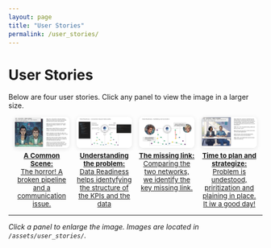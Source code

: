 ```yaml
---
layout: page
title: "User Stories"
permalink: /user_stories/
---
```


# User Stories

Below are four user stories. Click any panel to view the image in a larger size.

<div style="display: flex; flex-wrap: nowrap; gap: 1em; justify-content: center; align-items: flex-start;">

  <a href="/assets/user_stories/MAL_DRE_US1a.png" target="_blank" style="flex: 1 1 80px; max-width: 110px; text-align: center;">
    <img src="/assets/user_stories/MAL_DRE_US1a.png" alt="User Story 1" style="width:100%; border-radius: 8px; box-shadow: 0 2px 8px rgba(0,0,0,0.1); margin-bottom: 0.3em;">
    <div style="font-size: 0.95em;"><strong>A Common Scene:</strong><br/>The horror! A broken pipeline and a communication issue.</div>
  </a>

  <a href="/assets/user_stories/MAL_DRE_US1b.png" target="_blank" style="flex: 1 1 80px; max-width: 110px; text-align: center;">
    <img src="/assets/user_stories/MAL_DRE_US1b.png" alt="User Story 2" style="width:100%; border-radius: 8px; box-shadow: 0 2px 8px rgba(0,0,0,0.1); margin-bottom: 0.3em;">
    <div style="font-size: 0.95em;"><strong>Understanding the problem:</strong><br/>Data Readiness helps identyfying the structure of the KPIs and the data</div>
  </a>

  <a href="/assets/user_stories/MAL_DRE_US1c.png" target="_blank" style="flex: 1 1 80px; max-width: 110px; text-align: center;">
    <img src="/assets/user_stories/MAL_DRE_US1c.png" alt="User Story 3" style="width:100%; border-radius: 8px; box-shadow: 0 2px 8px rgba(0,0,0,0.1); margin-bottom: 0.3em;">
    <div style="font-size: 0.95em;"><strong>The missing link:</strong><br/>Comparing the two networks, we identify the key missing link.</div>
  </a>

  <a href="/assets/user_stories/MAL_DRE_US1d.png" target="_blank" style="flex: 1 1 80px; max-width: 110px; text-align: center;">
    <img src="/assets/user_stories/MAL_DRE_US1d.png" alt="User Story 4" style="width:100%; border-radius: 8px; box-shadow: 0 2px 8px rgba(0,0,0,0.1); margin-bottom: 0.3em;">
    <div style="font-size: 0.95em;"><strong>Time to plan and strategize:</strong><br/>Problem is undestood, priritization and plaining in place. It iw a good day!</div>
  </a>

</div>

---

*Click a panel to enlarge the image. Images are located in `/assets/user_stories/`.*